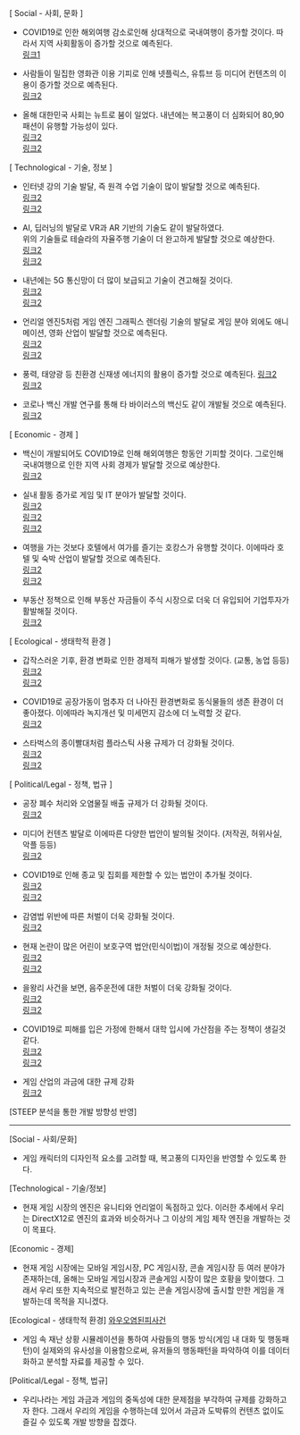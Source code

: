 [ Social - 사회, 문화 ]

- COVID19로 인한 해외여행 감소로인해 상대적으로 국내여행이 증가할 것이다.
따라서 지역 사회활동이 증가할 것으로 예측된다.  
[링크1](http://www.hani.co.kr/arti/economy/consumer/954305.html)

- 사람들이 밀집한 영화관 이용 기피로 인해 넷플릭스, 유튜브 등 미디어 컨텐츠의 이용이 증가할 것으로 예측된다.  
[링크2](http://www.kocca.kr/trend/vol22/sub/s11.html)
- 올해 대한민국 사회는 뉴트로 붐이 일었다. 내년에는 복고풍이 더 심화되어 80,90 패션이 유행할 가능성이 있다.  
[링크2](https://wooyoungmi.com/images/collection/21SS/30.jpg)  
[링크2](https://prezi.com/wefizr72mgfk/presentation/)


[ Technological - 기술, 정보 ]
- 인터넷 강의 기술 발달, 즉 원격 수업 기술이 많이 발달할 것으로 예측된다.  
[링크2](https://news.unn.net/news/articleView.html?idxno=231199)  
[링크2](http://news.unn.net/news/articleView.html?idxno=227785)

- AI, 딥러닝의 발달로 VR과 AR 기반의 기술도 같이 발달하였다.   
위의 기술들로 테슬라의 자율주행 기술이 더 완고하게 발달할 것으로 예상한다.  
[링크2](http://sanhakdb.pusan.ac.kr/ko/technology/analysis/?i=675&p=4)  
[링크2](https://www.bbc.com/korean/international-53361816)

- 내년에는 5G 통신망이 더 많이 보급되고 기술이 견고해질 것이다.   
[링크2](https://www.yna.co.kr/view/AKR20200327176451017)  
[링크2](https://scienceon.kisti.re.kr/srch/selectPORSrchReport.do?cn=KOSEN000000000001004)

- 언리얼 엔진5처럼 게임 엔진 그래픽스 렌더링 기술의 발달로 게임 분야 외에도
애니메이션, 영화 산업이 발달할 것으로 예측된다.   
[링크2](https://www.unrealengine.com/ko/blog/unreal-engine-wins-technical-and-engineering-emmy-for-animation-production)  
[링크2](https://www.youtube.com/watch?v=i2VONG5ds6w)

- 풍력, 태양광 등 친환경 신재생 에너지의 활용이 증가할 것으로 예측된다.
[링크2](https://www.energydaily.co.kr/news/articleView.html?idxno=105406)  
[링크2](http://www.epj.co.kr/news/articleView.html?idxno=25438)  

- 코로나 백신 개발 연구를 통해 타 바이러스의 백신도 같이 개발될 것으로 예측된다.  
[링크2](http://www.mdon.co.kr/news/article.html?no=26513)


[ Economic - 경제 ]
- 백신이 개발되어도 COVID19로 인해 해외여행은 항동안 기피할 것이다.
그로인해 국내여행으로 인한 지역 사회 경제가 발달할 것으로 예상한다.  
[링크2](https://www.bbc.com/korean/news-51306810)

- 실내 활동 증가로 게임 및 IT 분야가 발달할 것이다.  
[링크2](https://www.yna.co.kr/view/AKR20200611194000017)  
[링크2](https://www.yna.co.kr/view/AKR20200525146700017)  
[링크2](http://www.apple-economy.com/news/articleView.html?idxno=5819)

- 여행을 가는 것보다 호텔에서 여가를 즐기는 호캉스가 유행할 것이다.
이에따라 호텔 및 숙박 산업이 발달할 것으로 예측된다.  
[링크2](https://newsis.com/view/?id=NISX20200318_0000959700)  
[링크2](https://www.yna.co.kr/view/AKR20200708038600030)

- 부동산 정책으로 인해 부동산 자금들이 주식 시장으로 더욱 더 유입되어 기업투자가 활발해질 것이다.  
[링크2](http://www.korea.kr/news/policyNewsView.do?newsId=)



[ Ecological - 생태학적 환경 ]
- 갑작스러운 기후, 환경 변화로 인한 경제적 피해가 발생할 것이다. (교통, 농업 등등)  
[링크2](https://news.mt.co.kr/mtview.php?no=2020091815568285685)  
[링크2](https://www.yna.co.kr/view/AKR20200821050500530)

- COVID19로 공장가동이 멈추자 더 나아진 환경변화로 동식물들의 생존 환경이 더 좋아졌다.
이에따라 녹지개선 및 미세먼지 감소에 더 노력할 것 같다.  
[링크2](https://www.ytn.co.kr/_ln/0104_202004262226395489)

- 스타벅스의 종이빨대처럼 플라스틱 사용 규제가 더 강화될 것이다.  
[링크2](https://www.mk.co.kr/news/business/view/2018/09/609261/)  
[링크2](http://biz.newdaily.co.kr/site/data/html/2019/11/25/2019112500078.html)

[ Political/Legal - 정책, 법규 ]
- 공장 폐수 처리와 오염물질 배출 규제가 더 강화될 것이다.  
[링크2](https://www.newspim.com/news/view/20200505000105)

- 미디어 컨텐츠 발달로 이에따른 다양한 법안이 발의될 것이다. (저작권, 허위사실, 악플 등등)  
[링크2](https://www.bbc.com/korean/features-53720146)

- COVID19로 인해 종교 및 집회를 제한할 수 있는 법안이 추가될 것이다.  
[링크2](https://m.lawtimes.co.kr/Content/Info?serial=160944)  
[링크2](https://www.asiae.co.kr/article/2020030811572520390)

- 감염법 위반에 따른 처벌이 더욱 강화될 것이다.  
[링크2](http://www.korea.kr/news/policyNewsView.do?newsId=148869628)

- 현재 논란이 많은 어린이 보호구역 법안(민식이법)이 개정될 것으로 예상한다.  
[링크2](https://www.asiae.co.kr/article/202005061010090649)  
[링크2](https://www.sedaily.com/NewsVIew/1Z2TPG1DDM)

- 을왕리 사건을 보면, 음주운전에 대한 처벌이 더욱 강화될 것이다.  
[링크2](https://www.sedaily.com/NewsVIew/1Z7V5OQPBG)  
[링크2](https://www.gov.kr/portal/ntnadmNews/1966715)

- COVID19로 피해를 입은 가정에 한해서 대학 입시에 가산점을 주는 정책이 생길것 같다.  
[링크2](http://www.veritas-a.com/news/articleView.html?idxno=26077)  
[링크2](https://www.yna.co.kr/view/AKR20140806068251004)

- 게임 산업의 과금에 대한 규제 강화  
[링크2](http://www.ntoday.co.kr/news/articleView.html?idxno=67620)



[STEEP 분석을 통한 개발 방향성 반영]
________________________________________________________________________________________________________________________________________________________
[Social - 사회/문화]
- 게임 캐릭터의 디자인적 요소를 고려할 때, 복고풍의 디자인을 반영할 수 있도록 한다.

[Technological - 기술/정보]
- 현재 게임 시장의 엔진은 유니티와 언리얼이 독점하고 있다.
  이러한 추세에서 우리는 DirectX12로 엔진의 효과와 비슷하거나 그 이상의 게임 제작 엔진을 개발하는 것이 목표다.

[Economic - 경제]
- 현재 게임 시장에는 모바일 게임시장, PC 게임시장, 콘솔 게임시장 등 여러 분야가 존재하는데,
  올해는 모바일 게임시장과 콘솔게임 시장이 많은 호황을 맞이했다. 
  그래서 우리 또한 지속적으로 발전하고 있는 콘솔 게임시장에 출시할 만한 게임을 개발하는데 목적을 지니겠다.

[Ecological - 생태학적 환경]
[와우오염된피사건](https://namu.wiki/w/%EC%98%A4%EC%97%BC%EB%90%9C%20%ED%94%BC%20%EC%82%AC%EA%B1%20%%20B4)

- 게임 속 재난 상황 시뮬레이션을 통하여 사람들의 행동 방식(게임 내 대화 및 행동패턴)이 실제와의 유사성을 이용함으로써,
  유저들의 행동패턴을 파악하여 이를 데이터화하고 분석할 자료를 제공할 수 있다. 


[Political/Legal - 정책, 법규]
- 우리나라는 게임 과금과 게임의 중독성에 대한 문제점을 부각하여 규제를 강화하고자 한다.
  그래서 우리의 게임을 수행하는데 있어서 과금과 도박류의 컨텐츠 없이도 즐길 수 있도록 개발 방향을 잡겠다.
  




